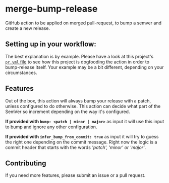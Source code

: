 # merge-bump-release

GitHub action to be applied on merged pull-request, to bump a semver and create a new release.

## Setting up in your workflow:

The best explanation is by example. Please have a look at this project's [`pr.yml` file](./.github/workflows/pr.yml)
to see how this project is dogfooding the action in order to bump-release itself. Your example
may be a bit different, depending on your circumstances.

## Features

Out of the box, this action will always bump your release with a patch, unless configured
to do otherwise. This action can decide what part of the SemVer so increment depending on 
the way it's configured.

**If provided with `bump: <patch | minor | major>`** as input it will use this input to bump and ignore any other configuration.

**If provided with `infer_bump_from_commit: true`** as input it will try to guess the right one depending on the commit message. Right now the logic is a commit header that starts with the words _'patch', 'minor' or 'major'_.

## Contributing

If you need more features, please submit an issue or a pull request.